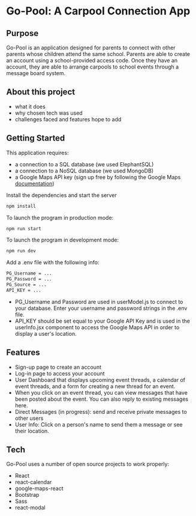 # Go-Pool: A Carpool Connection App

## Purpose

Go-Pool is an application designed for parents to connect with other parents whose children attend the same school.  Parents are able to create an account using a school-provided access code.  Once they have an account, they are able to arrange carpools to school events through a message board system.

## About this project
- what it does
- why chosen tech was used
- challenges faced and features hope to add

## Getting Started

This application requires:
- a connection to a SQL database (we used ElephantSQL)
- a connection to a NoSQL database (we used MongoDB)
- a Google Maps API key (sign up free by following the Google Maps [documentation](https://developers.google.com/maps/documentation/javascript/get-api-key))

Install the dependencies and start the server
```sh
npm install
```

To launch the program in production mode:
```sh
npm run start
```
To launch the program in development mode:
```sh
npm run dev
```

Add a .env file with the following info:
```sh
PG_Username = ...
PG_Password = ...
PG_Source = ...
API_KEY = ...
```

- PG_Username and Password are used in userModel.js to connect to your database.  Enter your username and password strings in the .env file.
- API_KEY should be set equal to your Google API Key and is used in the userInfo.jsx component to access the Google Maps API in order to display a user's location.

## Features
- Sign-up page to create an account
- Log-in page to access your account
- User Dashboard that displays upcoming event threads, a calendar of event threads, and a form for creating a new thread for an event.
- When you click on an event thread, you can view messages that have been posted about the event.  You can also reply to existing messages here.
- Direct Messages (in progress): send and receive private messages to other users
- User Info: Click on a person's name to send them a message or see their location.


## Tech

Go-Pool uses a number of open source projects to work properly:
- React
- react-calendar
- google-maps-react
- Bootstrap
- Sass
- react-modal